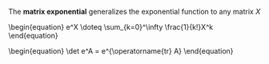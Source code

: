 The **matrix exponential** generalizes the exponential function to any matrix $X$

\begin{equation}
e^X \doteq \sum_{k=0}^\infty \frac{1}{k!}X^k
\end{equation}

\begin{equation}
\det e^A = e^{\operatorname{tr} A}
\end{equation}